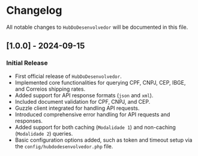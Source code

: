 # Changelog

All notable changes to `HubDoDesenvolvedor` will be documented in this file.

## [1.0.0] - 2024-09-15

### Initial Release
- First official release of `HubDoDesenvolvedor`.
- Implemented core functionalities for querying CPF, CNPJ, CEP, IBGE, and Correios shipping rates.
- Added support for API response formats (`json` and `xml`).
- Included document validation for CPF, CNPJ, and CEP.
- Guzzle client integrated for handling API requests.
- Introduced comprehensive error handling for API requests and responses.
- Added support for both caching (`Modalidade 1`) and non-caching (`Modalidade 2`) queries.
- Basic configuration options added, such as token and timeout setup via the `config/hubdodesenvolvedor.php` file.
